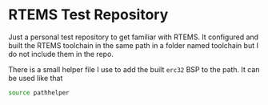 # RTEMS Test Repository

Just a personal test repository to get familiar with RTEMS.
It configured and built the RTEMS toolchain in the same path in
a folder named toolchain but I do not include them in the repo. 

There is a small helper file I use to add the built `erc32` BSP
to the path. It can be used like that

```sh
source pathhelper
```
